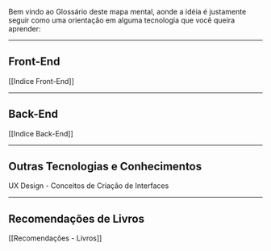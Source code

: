 Bem vindo ao Glossário deste mapa mental, aonde a idéia é justamente seguir como uma  orientação em alguma tecnologia que você queira aprender:
_______________________________________________________________________________
## Front-End

[[Indice Front-End]]
_______________________________________________________________________________
## Back-End

[[Indice Back-End]]
_______________________________________________________________________________
## Outras Tecnologias e Conhecimentos

UX Design - Conceitos de Criação de Interfaces
_____
## Recomendações de Livros

[[Recomendações - Livros]]




